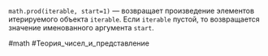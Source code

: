 `math.prod(iterable, start=1)` — возвращает произведение элементов итерируемого объекта `iterable`. Если `iterable` пустой, то возвращается значение именованного аргумента `start`.

#math #Теория_чисел_и_представление 